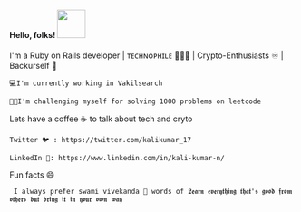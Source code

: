 #### Hello, folks! <img src="https://raw.githubusercontent.com/MartinHeinz/MartinHeinz/master/wave.gif" width="50px">


I'm a Ruby on Rails developer | ᴛᴇᴄʜɴᴏᴘʜɪʟᴇ 👨🏻‍💻 | Crypto-Enthusiasts ♾️ | Backurself 👊

    💻I'm currently working in Vakilsearch

    🧑‍🚒I'm challenging myself for solving 1000 problems on leetcode 


Lets have a coffee ☕ to talk about tech and cryto

    Twitter 🐦 : https://twitter.com/kalikumar_17 
        
    LinkedIn 🔗: https://www.linkedin.com/in/kali-kumar-n/
       
Fun facts 😅

     I always prefer swami vivekanda 🙏 words of 𝕷𝖊𝖆𝖗𝖓 𝖊𝖛𝖊𝖗𝖞𝖙𝖍𝖎𝖓𝖌 𝖙𝖍𝖆𝖙'𝖘 𝖌𝖔𝖔𝖉 𝖋𝖗𝖔𝖒 𝖔𝖙𝖍𝖊𝖗𝖘 𝖇𝖚𝖙 𝖇𝖗𝖎𝖓𝖌 𝖎𝖙 𝖎𝖓 𝖞𝖔𝖚𝖗 𝖔𝖜𝖓 𝖜𝖆𝖞




          
  


